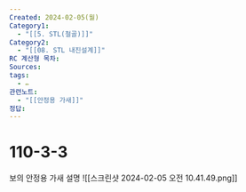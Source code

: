 ```yaml
---
Created: 2024-02-05(월)
Category1:
  - "[[5. STL(철골)]]"
Category2:
  - "[[08. STL 내진설계]]"
RC 계산형 목차: 
Sources: 
tags:
  - ✏️
관련노트:
  - "[[안정용 가새]]"
정답:
---
```

#  110-3-3

보의 안정용 가새 설명
![[스크린샷 2024-02-05 오전 10.41.49.png]]